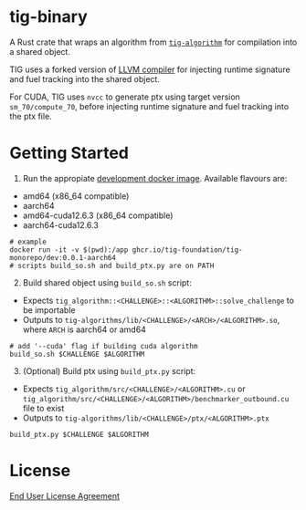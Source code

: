 # tig-binary

A Rust crate that wraps an algorithm from [`tig-algorithm`](../tig-algorithms/README.md) for compilation into a shared object.

TIG uses a forked version of [LLVM compiler](https://github.com/tig-foundation/llvm) for injecting runtime signature and fuel tracking into the shared object.

For CUDA, TIG uses `nvcc` to generate ptx using target version `sm_70/compute_70`, before injecting runtime signature and fuel tracking into the ptx file.

# Getting Started

1. Run the appropiate [development docker image](https://github.com/tig-foundation/tig-monorepo/pkgs/container/tig-monorepo%2Fdev). Available flavours are:
  * amd64 (x86_64 compatible)
  * aarch64
  * amd64-cuda12.6.3 (x86_64 compatible)
  * aarch64-cuda12.6.3
```
# example
docker run -it -v $(pwd):/app ghcr.io/tig-foundation/tig-monorepo/dev:0.0.1-aarch64
# scripts build_so.sh and build_ptx.py are on PATH
```

2. Build shared object using `build_so.sh` script:
  * Expects `tig_algorithm::<CHALLENGE>::<ALGORITHM>::solve_challenge` to be importable
  * Outputs to `tig-algorithms/lib/<CHALLENGE>/<ARCH>/<ALGORITHM>.so`, where `ARCH` is aarch64 or amd64
  ```
  # add '--cuda' flag if building cuda algorithm
  build_so.sh $CHALLENGE $ALGORITHM
  ```

3. (Optional) Build ptx using `build_ptx.py` script:
  * Expects `tig_algorithm/src/<CHALLENGE>/<ALGORITHM>.cu` or `tig_algorithm/src/<CHALLENGE>/<ALGORITHM>/benchmarker_outbound.cu` file to exist
  * Outputs to `tig-algorithms/lib/<CHALLENGE>/ptx/<ALGORITHM>.ptx`
```
build_ptx.py $CHALLENGE $ALGORITHM
```

# License

[End User License Agreement](../docs/agreements/end_user_license_agreement.pdf)